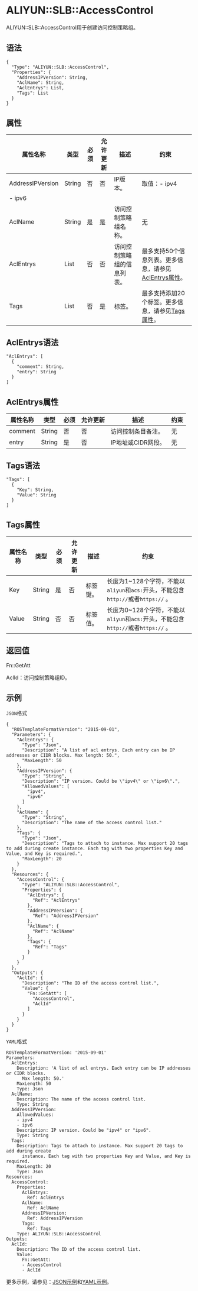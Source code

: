 # ALIYUN::SLB::AccessControl

ALIYUN::SLB::AccessControl用于创建访问控制策略组。

## 语法

```
{
  "Type": "ALIYUN::SLB::AccessControl",
  "Properties": {
    "AddressIPVersion": String,
    "AclName": String,
    "AclEntrys": List,
    "Tags": List
  }
}
```

## 属性

|属性名称|类型|必须|允许更新|描述|约束|
|----|--|--|----|--|--|
|AddressIPVersion|String|否|否|IP版本。|取值：-   ipv4
-   ipv6 |
|AclName|String|是|是|访问控制策略组名称。|无|
|AclEntrys|List|否|否|访问控制策略组的信息列表。|最多支持50个信息列表。更多信息，请参见[AclEntrys属性](#section_wwl_vw2_2hb)。 |
|Tags|List|否|是|标签。|最多支持添加20个标签。更多信息，请参见[Tags属性](#section_nm7_b4o_vux)。 |

## AclEntrys语法

```
"AclEntrys": [
  {
    "comment": String,
    "entry": String
  }
]
```

## AclEntrys属性

|属性名称|类型|必须|允许更新|描述|约束|
|----|--|--|----|--|--|
|comment|String|否|否|访问控制条目备注。|无|
|entry|String|是|否|IP地址或CIDR网段。|无|

## Tags语法

```
"Tags": [
  {
    "Key": String,
    "Value": String
  }
]  
```

## Tags属性

|属性名称|类型|必须|允许更新|描述|约束|
|----|--|--|----|--|--|
|Key|String|是|否|标签键。|长度为1~128个字符，不能以`aliyun`和`acs:`开头，不能包含`http://`或者`https://` 。|
|Value|String|否|否|标签值。|长度为0~128个字符，不能以`aliyun`和`acs:`开头，不能包含`http://`或者`https://` 。|

## 返回值

Fn::GetAtt

AclId：访问控制策略组ID。

## 示例

`JSON`格式

```
{
  "ROSTemplateFormatVersion": "2015-09-01",
  "Parameters": {
    "AclEntrys": {
      "Type": "Json",
      "Description": "A list of acl entrys. Each entry can be IP addresses or CIDR blocks. Max length: 50.",
      "MaxLength": 50
    },
    "AddressIPVersion": {
      "Type": "String",
      "Description": "IP version. Could be \"ipv4\" or \"ipv6\".",
      "AllowedValues": [
        "ipv4",
        "ipv6"
      ]
    },
    "AclName": {
      "Type": "String",
      "Description": "The name of the access control list."
    },
    "Tags": {
      "Type": "Json",
      "Description": "Tags to attach to instance. Max support 20 tags to add during create instance. Each tag with two properties Key and Value, and Key is required.",
      "MaxLength": 20
    }
  },
  "Resources": {
    "AccessControl": {
      "Type": "ALIYUN::SLB::AccessControl",
      "Properties": {
        "AclEntrys": {
          "Ref": "AclEntrys"
        },
        "AddressIPVersion": {
          "Ref": "AddressIPVersion"
        },
        "AclName": {
          "Ref": "AclName"
        },
        "Tags": {
          "Ref": "Tags"
        }
      }
    }
  },
  "Outputs": {
    "AclId": {
      "Description": "The ID of the access control list.",
      "Value": {
        "Fn::GetAtt": [
          "AccessControl",
          "AclId"
        ]
      }
    }
  }
}
```

`YAML`格式

```
ROSTemplateFormatVersion: '2015-09-01'
Parameters:
  AclEntrys:
    Description: 'A list of acl entrys. Each entry can be IP addresses or CIDR blocks.
      Max length: 50.'
    MaxLength: 50
    Type: Json
  AclName:
    Description: The name of the access control list.
    Type: String
  AddressIPVersion:
    AllowedValues:
    - ipv4
    - ipv6
    Description: IP version. Could be "ipv4" or "ipv6".
    Type: String
  Tags:
    Description: Tags to attach to instance. Max support 20 tags to add during create
      instance. Each tag with two properties Key and Value, and Key is required.
    MaxLength: 20
    Type: Json
Resources:
  AccessControl:
    Properties:
      AclEntrys:
        Ref: AclEntrys
      AclName:
        Ref: AclName
      AddressIPVersion:
        Ref: AddressIPVersion
      Tags:
        Ref: Tags
    Type: ALIYUN::SLB::AccessControl
Outputs:
  AclId:
    Description: The ID of the access control list.
    Value:
      Fn::GetAtt:
      - AccessControl
      - AclId
```

更多示例，请参见：[JSON示例](https://github.com/aliyun/ros-templates/tree/master/ResourceTemplates/SLB/JSON/AccessControl.json)和[YAML示例](https://github.com/aliyun/ros-templates/tree/master/ResourceTemplates/SLB/YAML/AccessControl.yml)。

